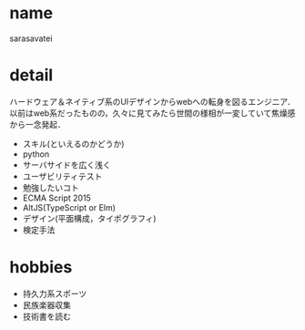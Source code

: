 # name
sarasavatei

# detail
ハードウェア＆ネイティブ系のUIデザインからwebへの転身を図るエンジニア．  
以前はweb系だったものの，久々に見てみたら世間の様相が一変していて焦燥感から一念発起．

+ スキル(といえるのかどうか)
 + python
 + サーバサイドを広く浅く
 + ユーザビリティテスト
+ 勉強したいコト
 + ECMA Script 2015
 + AltJS(TypeScript or Elm)
 + デザイン(平面構成，タイポグラフィ)
 + 検定手法



# hobbies

+ 持久力系スポーツ
+ 民族楽器収集
+ 技術書を読む
